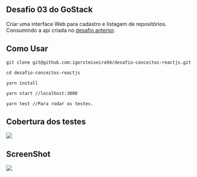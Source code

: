 ## Desafio 03 do GoStack 

Criar uma interface Web para cadastro e listagem de repositórios. Consumindo a api criada no [desafio anterior](https://github.com/igorsteixeira94/desafio-conceitos-nodejs).

## Como Usar

```shell
git clone git@github.com:igorsteixeira94/desafio-conceitos-reactjs.git

cd desafio-conceitos-reactjs

yarn install

yarn start //localhost:3000

yarn test //Para rodar os testes.
```



## Cobertura dos testes

<img align="center" src="https://user-images.githubusercontent.com/47749249/97597780-fb0b6d00-19e4-11eb-9250-37403ee06dfd.png" width="auto"/>

## ScreenShot

<img align="center" src="https://user-images.githubusercontent.com/47749249/97597894-1a09ff00-19e5-11eb-856e-b189234d78fb.png" width="auto"/>